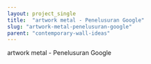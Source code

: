 ```yaml
---
layout: project_single
title:  "artwork metal - Penelusuran Google"
slug: "artwork-metal-penelusuran-google"
parent: "contemporary-wall-ideas"
---
```

artwork metal - Penelusuran Google